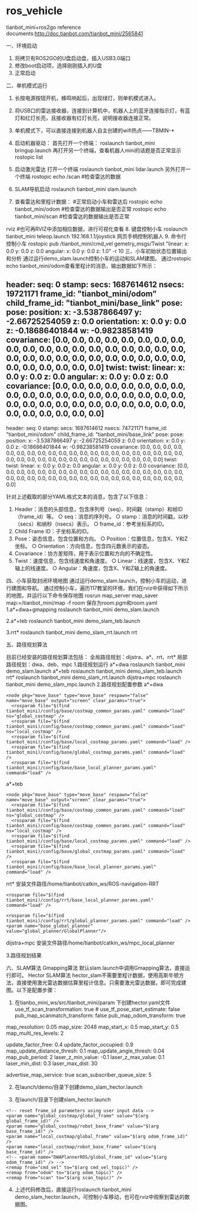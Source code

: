 # ros_vehicle
tianbot_mini+ros2go  reference documents:http://doc.tianbot.com/tianbot_mini/2565841



一、环境启动
1. 将拷贝有ROS2GO的U盘启动盘，插入USB3.0端口
2. 修改boot启动项，选择刚刚插入的U盘
3. 正常启动


二、单机模式运行
1. 长按电源按钮开机，蜂鸣响起后，出现绿灯，则单机模式进入。
2. 将USB口的雷达接收器，连接到计算机中，机器人上的蓝牙连接指示灯，有蓝灯和红灯长亮，且接收器有红灯长亮，说明接收器连接正常。
3. 单机模式下，可以直接连接到机器人自主创建的wifi热点——TBMIN-*
4. 启动机器驱动：
首先打开一个终端：
roslaunch tianbot_mini bringup.launch
再打开另一个终端，查看机器人mini的话题是否正常显示
rostopic list

5. 启动激光雷达
打开一个终端
roslaunch tianbot_mini lidar.launch
另外打开一个终端
rostopic echo /scan #检查雷达的数据

6. SLAM导航启动
roslaunch tianbot_mini slam.launch

7. 查看雷达和里程计数据：
#正常启动小车和雷达后
rostopic echo tianbot_mini/odom #检查雷达的数据输出是否正常
rostopic echo tianbot_mini/scan #检查雷达的数据输出是否正常

rviz #也可再RVIZ中添加相应数据，进行可视化查看
8. 键盘控制小车
roslaunch tianbot_mini teleop.launch
192.168.1.1/joystick 网页手柄控制机器人
9. 命令行控制小车
rostopic pub /tianbot_mini/cmd_vel gemetry_msgs/Twist "linear:
 x: 0.0
 y: 0.0
 z: 0.0
angular:
 x: 0.0
 y: 0.0
 z: 1.0" -r 10
三、小车初始状态位置输出和分析
通过运行demo_slam.launch控制小车的运动和SLAM建图。
通过rostopic echo tianbot_mini/odom查看里程计的消息，输出数据如下所示：


header: 
  seq: 0
  stamp: 
    secs: 1687614612
    nsecs:  19721171
  frame_id: "tianbot_mini/odom"
child_frame_id: "tianbot_mini/base_link"
pose: 
  pose: 
    position: 
      x: -3.5387866497
      y: -2.66725254059
      z: 0.0
    orientation: 
      x: 0.0
      y: 0.0
      z: -0.18686401844
      w: -0.98238581419
  covariance: [0.0, 0.0, 0.0, 0.0, 0.0, 0.0, 0.0, 0.0, 0.0, 0.0, 0.0, 0.0, 0.0, 0.0, 0.0, 0.0, 0.0, 0.0, 0.0, 0.0, 0.0, 0.0, 0.0, 0.0, 0.0, 0.0, 0.0, 0.0, 0.0, 0.0, 0.0, 0.0, 0.0, 0.0, 0.0, 0.0]
twist: 
  twist: 
    linear: 
      x: 0.0
      y: 0.0
      z: 0.0
    angular: 
      x: 0.0
      y: 0.0
      z: 0.0
  covariance: [0.0, 0.0, 0.0, 0.0, 0.0, 0.0, 0.0, 0.0, 0.0, 0.0, 0.0, 0.0, 0.0, 0.0, 0.0, 0.0, 0.0, 0.0, 0.0, 0.0, 0.0, 0.0, 0.0, 0.0, 0.0, 0.0, 0.0, 0.0, 0.0, 0.0, 0.0, 0.0, 0.0, 0.0, 0.0, 0.0]
---
header: 
  seq: 0
  stamp: 
    secs: 1687614612
    nsecs:  74721171
  frame_id: "tianbot_mini/odom"
child_frame_id: "tianbot_mini/base_link"
pose: 
  pose: 
    position: 
      x: -3.5387866497
      y: -2.66725254059
      z: 0.0
    orientation: 
      x: 0.0
      y: 0.0
      z: -0.18686401844
      w: -0.98238581419
  covariance: [0.0, 0.0, 0.0, 0.0, 0.0, 0.0, 0.0, 0.0, 0.0, 0.0, 0.0, 0.0, 0.0, 0.0, 0.0, 0.0, 0.0, 0.0, 0.0, 0.0, 0.0, 0.0, 0.0, 0.0, 0.0, 0.0, 0.0, 0.0, 0.0, 0.0, 0.0, 0.0, 0.0, 0.0, 0.0, 0.0]
twist: 
  twist: 
    linear: 
      x: 0.0
      y: 0.0
      z: 0.0
    angular: 
      x: 0.0
      y: 0.0
      z: 0.0
  covariance: [0.0, 0.0, 0.0, 0.0, 0.0, 0.0, 0.0, 0.0, 0.0, 0.0, 0.0, 0.0, 0.0, 0.0, 0.0, 0.0, 0.0, 0.0, 0.0, 0.0, 0.0, 0.0, 0.0, 0.0, 0.0, 0.0, 0.0, 0.0, 0.0, 0.0, 0.0, 0.0, 0.0, 0.0, 0.0, 0.0]

针对上述截取的部分YAML格式文本的消息，包含了以下信息：
1.  Header：消息的头部信息，包含序列号（seq）、时间戳（stamp）和帧ID（frame_id）等。 
  ○ seq：消息的序列号。
  ○ stamp：消息的时间戳，以秒（secs）和纳秒（nsecs）表示。
  ○ frame_id：参考坐标系的ID。
2.  Child Frame ID：子坐标系的ID。 
3.  Pose：姿态信息，包含位置和方向。 
  ○ Position：位置信息，包含X、Y和Z坐标。
  ○ Orientation：方向信息，包含四元数表示的姿态。
4.  Covariance：协方差矩阵，用于表示位置和方向的不确定性。 
5.  Twist：速度信息，包含线速度和角速度。 
  ○ Linear：线速度，包含X、Y和Z轴上的线速度。
  ○ Angular：角速度，包含X、Y和Z轴上的角速度。

四、小车获取封闭环境地图
通过运行demo_slam.launch，控制小车的运动，进行建图和导航。
通过控制小车，遍历117教室的环境，我们在rviz中获得如下所示的地图，并运行以下命令保存地图
rosrun map_server map_saver  map:=/tianbot_mini/map -f room 
保存为room.pgm和room.yaml
1.a*+dwa+gmapping
roslaunch tianbot_mini demo_slam.launch

2.a*+teb
roslaunch tianbot_mini demo_slam_teb.launch





3.rrt*
roslaunch tianbot_mini demo_slam_rrt.launch
rrt


五、路径规划算法

目前已经安装的路径规划算法包括：
全局路径规划：dijstra、a*、rrt、rrt*
局部路径规划：dwa、deb、mpc
1.路径规划运行
a*+dwa
roslaunch tianbot_mini demo_slam.launch
a*+teb
roslaunch tianbot_mini demo_slam_teb.launch
rrt*
roslaunch tianbot_mini demo_slam_rrt.launch
dijstra+mpc
roslaunch tianbot_mini demo_slam_mpc.launch
2.路径规划配置参数
a*+dwa
<!-- MoveBase路径规矩算法，控制机器人进行导航 -->
    <node pkg="move_base" type="move_base" respawn="false" name="move_base" output="screen" clear_params="true">
      <rosparam file="$(find tianbot_mini)/config/base/costmap_common_params.yaml" command="load" ns="global_costmap" />
      <rosparam file="$(find tianbot_mini)/config/base/costmap_common_params.yaml" command="load" ns="local_costmap" />
      <rosparam file="$(find tianbot_mini)/config/base/local_costmap_params.yaml" command="load" />
      <rosparam file="$(find tianbot_mini)/config/base/global_costmap_params.yaml" command="load" />
      <rosparam file="$(find tianbot_mini)/config/base/base_local_planner_params.yaml" command="load" />
a*+teb
<!-- MoveBase路径规矩算法，控制机器人进行导航 -->
    <node pkg="move_base" type="move_base" respawn="false" name="move_base" output="screen" clear_params="true">
      <rosparam file="$(find tianbot_mini)/config/base/costmap_common_params.yaml" command="load" ns="global_costmap" />
      <rosparam file="$(find tianbot_mini)/config/base/costmap_common_params.yaml" command="load" ns="local_costmap" />
      <rosparam file="$(find tianbot_mini)/config/base/local_costmap_params.yaml" command="load" />
      <rosparam file="$(find tianbot_mini)/config/base/global_costmap_params.yaml" command="load" />
      <rosparam file="$(find tianbot_mini)/config/base/base_local_planner_params.yaml" command="load" />
rrt*
安装文件路径/home/tianbot/catkin_ws/ROS-navigation-RRT
<!-- MoveBase路径规矩算法，控制机器人进行导航 -->
  <node pkg="move_base" type="move_base" respawn="false" name="move_base" output="screen" clear_params="true">
    <rosparam file="$(find tianbot_mini)/config/rrt/costmap_common_params.yaml" command="load" ns="global_costmap" />
    <rosparam file="$(find tianbot_mini)/config/rrt/costmap_common_params.yaml" command="load" ns="local_costmap" />
    <rosparam file="$(find tianbot_mini)/config/rrt/local_costmap_params.yaml" command="load" />
    <rosparam file="$(find tianbot_mini)/config/rrt/global_costmap_params.yaml" command="load" />

    <rosparam file="$(find tianbot_mini)/config/rrt/base_local_planner_params.yaml" command="load" />

    <rosparam file="$(find tianbot_mini)/config/rrt/global_planner_params.yaml" command="load" />
    <param name="base_global_planner" value="global_planner/GlobalPlanner"/>
dijstra+mpc
安装文件路径/home/tianbot/catkin_ws/mpc_local_planner
<!-- MoveBase路径规矩算法，控制机器人进行导航 -->
  <node pkg="move_base" type="move_base" respawn="false" name="move_base" output="screen" clear_params="true">
    <rosparam file="$(find tianbot_mini)/config/mpc/costmap_common_params.yaml" command="load" ns="global_costmap" />
    <rosparam file="$(find tianbot_mini)/config/mpc/costmap_common_params.yaml" command="load" ns="local_costmap" />
    <rosparam file="$(find tianbot_mini)/config/mpc/local_costmap_params.yaml" command="load" />
    <rosparam file="$(find tianbot_mini)/config/mpc/global_costmap_params.yaml" command="load" />    
    <rosparam file="$(find tianbot_mini)/config/mpc/mpc_local_planner_params.yaml" command="load" />
    <param name="base_local_planner" value="mpc_local_planner/MpcLocalPlannerROS" />
3.路径规划结果

六、SLAM算法
Gmapping算法
默认slam.launch中调用Gmapping算法，直接运行即可。
Hector SLAM算法
hector_slam不需要里程计数据，使用高斯牛顿方法，直接使用激光雷达数据估算里程计信息。只需要激光雷达数据，即可完成建图。以下是配置步骤：
1. 在tianbo_mini_ws/src/tianbot_mini/param 下创建hector.yaml文件
use_tf_scan_transformation: true #
use_tf_pose_start_estimate: false
pub_map_scanmatch_transform: false
pub_map_odom_transform: true

map_resolution: 0.05
map_size: 2048
map_start_x: 0.5
map_start_y: 0.5
map_multi_res_levels: 2

update_factor_free: 0.4
update_factor_occupied: 0.9
map_update_distance_thresh: 0.1
map_update_angle_thresh: 0.04
map_pub_period: 2
laser_z_min_value: -0.1
laser_z_max_value: 0.1
laser_min_dist: 0.3
laser_max_dist: 30

advertise_map_service: true
scan_subscriber_queue_size: 5

2. 在launch/demo/目录下创建demo_slam_hector.launch
<launch>
    <include file="$(find tianbot_mini)/launch/bringup.launch" />
    <include file="$(find tianbot_mini)/launch/lidar.launch" />
    <include file="$(find tianbot_mini)/launch/slam_hector.launch" />
    <include file="$(find tianbot_mini)/launch/teleop.launch" />
</launch>

3. 在launch/目录下创建slam_hector.launch
<launch>

  <!-- 迷你机器人，基础参数 -->
  <arg name="robot_name" default="tianbot_mini" />
  <arg name="scan_topic" default="scan" />
  <arg name="odom_topic" default="odom" />
  <arg name="cmd_vel_topic" default="cmd_vel"/>
  <arg name="map_topic" default="map" />

  <!-- TF坐标变换，基础参数 -->
  <arg name="laser_frame_id" default="$(arg robot_name)/laser" />
  <arg name="global_frame_id" default="$(arg robot_name)/map" />
  <arg name="base_frame_id" default="$(arg robot_name)/base_link" />
  <arg name="odom_frame_id" default="$(arg robot_name)/odom" />

  <!-- MoveBase路径规矩算法，控制机器人进行导航 -->
  <node pkg="move_base" type="move_base" respawn="false" name="move_base" output="screen" clear_params="true">
    <rosparam file="$(find tianbot_mini)/config/base/costmap_common_params.yaml" command="load" ns="global_costmap" />
    <rosparam file="$(find tianbot_mini)/config/base/costmap_common_params.yaml" command="load" ns="local_costmap" />
    <rosparam file="$(find tianbot_mini)/config/base/local_costmap_params.yaml" command="load" />
    <rosparam file="$(find tianbot_mini)/config/base/global_costmap_params.yaml" command="load" />

    <!-- reset frame_id parameters using user input data -->
    <param name="global_costmap/global_frame" value="$(arg global_frame_id)" />
    <param name="global_costmap/robot_base_frame" value="$(arg base_frame_id)" />
    <param name="local_costmap/global_frame" value="$(arg odom_frame_id)" />
    <param name="local_costmap/robot_base_frame" value="$(arg base_frame_id)" />
    <!-- <param name="DWAPlannerROS/global_frame_id" value="$(arg odom_frame_id)" /> -->
    <remap from="cmd_vel" to="$(arg cmd_vel_topic)" />
    <remap from="odom" to="$(arg odom_topic)" />
    <remap from="scan" to="$(arg scan_topic)" />
  </node>

  <!-- SLAM hector建图算法，接收传感器数据建立地图 -->

  <node pkg="hector_mapping" type="hector_mapping" name="hector_mapping" output="screen">
    <rosparam file="$(find tianbot_slam)/param/hector.yaml" command="load" />
    <param name="map frame" value="$(arg global_frame_id)" />
    <param name="base_frame" value="$(arg base_frame_id)" />
    <param name="odom frame" value="$(arg odom_frame_id)" />
    <param name="scan topic" value="$(arg scan_topic)"/>
  </node>


<!-- RVIZ可视化调试工具 -->
  <node name="rviz" pkg="rviz" type="rviz" args="-d $(find tianbot_mini)/rviz/hector.rviz -f $(arg global_frame_id)" />



</launch>

4. 上述代码修改后，直接运行roslaunch tianbot_mini demo_slam_hector.launch，可控制小车移动，也可在rviz中观察到雷达的数据图。


